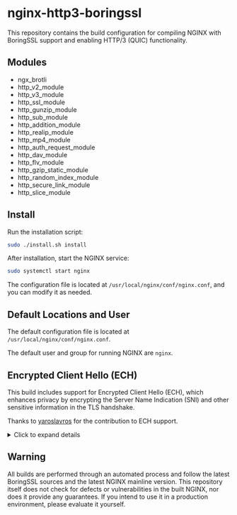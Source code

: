 # nginx-http3-boringssl

This repository contains the build configuration for compiling NGINX with BoringSSL support and enabling HTTP/3 (QUIC) functionality.

## Modules

- ngx_brotli
- http_v2_module
- http_v3_module
- http_ssl_module
- http_gunzip_module
- http_sub_module
- http_addition_module
- http_realip_module
- http_mp4_module
- http_auth_request_module
- http_dav_module
- http_flv_module
- http_gzip_static_module
- http_random_index_module
- http_secure_link_module
- http_slice_module

## Install

Run the installation script:

```sh
sudo ./install.sh install
```

After installation, start the NGINX service:

```sh
sudo systemctl start nginx
```

The configuration file is located at `/usr/local/nginx/conf/nginx.conf`, and you can modify it as needed.

## Default Locations and User

The default configuration file is located at `/usr/local/nginx/conf/nginx.conf`.

The default user and group for running NGINX are `nginx`.

## Encrypted Client Hello (ECH)

This build includes support for Encrypted Client Hello (ECH), which enhances privacy by encrypting the Server Name Indication (SNI) and other sensitive information in the TLS handshake.

Thanks to [yaroslavros](https://github.com/yaroslavros/nginx/) for the contribution to ECH support.

<details>
<summary>Click to expand details</summary>

### Configuration

#### ssl_ech configuration directive

To enable ECH for a given server configure ssl_ech as follows:
> ssl_ech *public_name* *config_id* *[key=file]* [noretry]

- *public_name* is mandatory. It needs to be set to FQDN to be populated in clear-text SNI of Outer ClientHello. It's highly recommended to have a server block matching that *public_name* and providing a valid certificate for it, otherwise ECH retry mechanism will not work.
- *config_id* is mandatory. It is a number between 0 and 255 identifying ECH configuration. Running multiple configurations with the same id is possible but will reduce performance as server will need to try multiple encryption keys.
- *key=file* is optional. It specifies a *file* with PEM encoded X25519 private key. If it is not specified, key will be generated dynamically on each restart/configuration reload. It is highly recommended to generate and use a static key unless you have DNS automation to update HTTPS DNS record each time new key is generated.
- *noretry* is an optional flag to remove given configuration from retry list or generated ECHConfigList for DNS record. It should be used for historic rotated out keys that may still be used by clients due to caching. Valid configuration requires at least one `ssl_ech` entry without `noretry` flag.

It is possible to have multiple `ssl_ech` configurations in a given server block. `ssl_ech` configurations from multiple server blocks under the same listener will be automatically aggregated. Note that TLS 1.3 must be enabled for `ssl_ech` to be accepted.

#### Generating ECH key

The only KEM supported for ECH in BoringSSL is X25519, HKDF-SHA256, so X25519 key is required. To generate one with OpenSSL run

    openssl genpkey -out ech.key -algorithm X25519

#### Populating DNS records

After parsing configuration Nginx will dump encoded ECHConfigList into error_log similarly to

    server ech.example.com ECH config for HTTPS DNS record ech="AEX+DQBB8QAgACBl2nj6LhmbUqJJseiydASRUkdmEQGq/u/e5fXDLsFJSAAEAAEAAQASY2xvdWRmbGFyZS1lY2guY29tAAA="
For ECH to work this encoded configuration needs to be added to HTTPS record. Typical HTTPS record looks like this:

    kdig +short crypto.cloudflare.com https
    1 . alpn=http/1.1,h2 ipv4hint=162.159.137.85,162.159.138.85 ech=AEX+DQBB8QAgACBl2nj6LhmbUqJJseiydASRUkdmEQGq/u/e5fXDLsFJSAAEAAEAAQASY2xvdWRmbGFyZS1lY2guY29tAAA= ipv6hint=2606:4700:7::a29f:8955,2606:4700:7::a29f:8a55
For ECH operation only `ech` is required, other attributes are optional.

</details>  

## Warning

All builds are performed through an automated process and follow the latest BoringSSL sources and the latest NGINX mainline version. This repository itself does not check for defects or vulnerabilities in the built NGINX, nor does it provide any guarantees. If you intend to use it in a production environment, please evaluate it yourself.
